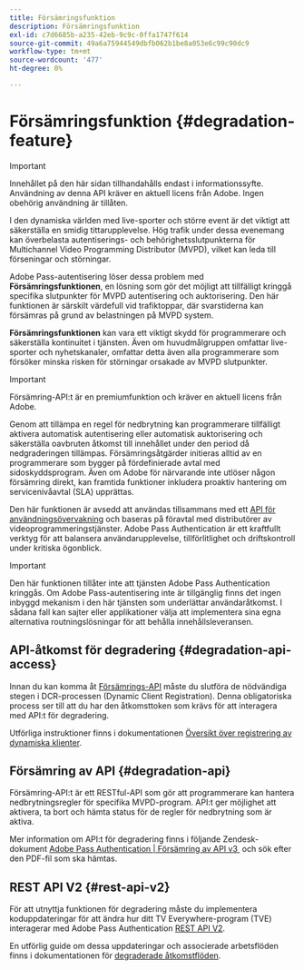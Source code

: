 ```yaml
---
title: Försämringsfunktion
description: Försämringsfunktion
exl-id: c7d6685b-a235-42eb-9c9c-0ffa1747f614
source-git-commit: 49a6a75944549dbfb062b1be8a053e6c99c90dc9
workflow-type: tm+mt
source-wordcount: '477'
ht-degree: 0%

---
```


# Försämringsfunktion {#degradation-feature}

>[!IMPORTANT]
>
> Innehållet på den här sidan tillhandahålls endast i informationssyfte. Användning av denna API kräver en aktuell licens från Adobe. Ingen obehörig användning är tillåten.

I den dynamiska världen med live-sporter och större event är det viktigt att säkerställa en smidig tittarupplevelse. Hög trafik under dessa evenemang kan överbelasta autentiserings- och behörighetsslutpunkterna för Multichannel Video Programming Distributor (MVPD), vilket kan leda till förseningar och störningar.

Adobe Pass-autentisering löser dessa problem med **Försämringsfunktionen**, en lösning som gör det möjligt att tillfälligt kringgå specifika slutpunkter för MVPD autentisering och auktorisering. Den här funktionen är särskilt värdefull vid trafiktoppar, där svarstiderna kan försämras på grund av belastningen på MVPD system.

**Försämringsfunktionen** kan vara ett viktigt skydd för programmerare och säkerställa kontinuitet i tjänsten. Även om huvudmålgruppen omfattar live-sporter och nyhetskanaler, omfattar detta även alla programmerare som försöker minska risken för störningar orsakade av MVPD slutpunkter.

>[!IMPORTANT]
>
> Försämring-API:t är en premiumfunktion och kräver en aktuell licens från Adobe.

Genom att tillämpa en regel för nedbrytning kan programmerare tillfälligt aktivera automatisk autentisering eller automatisk auktorisering och säkerställa oavbruten åtkomst till innehållet under den period då nedgraderingen tillämpas. Försämringsåtgärder initieras alltid av en programmerare som bygger på fördefinierade avtal med sidoskyddsprogram. Även om Adobe för närvarande inte utlöser någon försämring direkt, kan framtida funktioner inkludera proaktiv hantering om servicenivåavtal (SLA) upprättas.

Den här funktionen är avsedd att användas tillsammans med ett [API för användningsövervakning](/help/authentication/integration-guide-programmers/features-premium/esm/entitlement-service-monitoring-overview.md) och baseras på föravtal med distributörer av videoprogrammeringstjänster. Adobe Pass Authentication är ett kraftfullt verktyg för att balansera användarupplevelse, tillförlitlighet och driftskontroll under kritiska ögonblick.

>[!IMPORTANT]
>
> Den här funktionen tillåter inte att tjänsten Adobe Pass Authentication kringgås. Om Adobe Pass-autentisering inte är tillgänglig finns det ingen inbyggd mekanism i den här tjänsten som underlättar användaråtkomst. I sådana fall kan sajter eller applikationer välja att implementera sina egna alternativa routningslösningar för att behålla innehållsleveransen.

## API-åtkomst för degradering {#degradation-api-access}

Innan du kan komma åt [Försämrings-API](#degradation-api) måste du slutföra de nödvändiga stegen i DCR-processen (Dynamic Client Registration). Denna obligatoriska process ser till att du har den åtkomsttoken som krävs för att interagera med API:t för degradering.

Utförliga instruktioner finns i dokumentationen [Översikt över registrering av dynamiska klienter](/help/authentication/integration-guide-programmers/rest-apis/rest-api-dcr/dynamic-client-registration-overview.md).

## Försämring av API {#degradation-api}

Försämring-API:t är ett RESTful-API som gör att programmerare kan hantera nedbrytningsregler för specifika MVPD-program. API:t ger möjlighet att aktivera, ta bort och hämta status för de regler för nedbrytning som är aktiva.

Mer information om API:t för degradering finns i följande Zendesk-dokument [Adobe Pass Authentication | Försämring av API v3 &#x200B;](https://tve.zendesk.com/hc/en-us/articles/33912526308372-Adobe-Pass-Authentication-Degradation-API-v3) och sök efter den PDF-fil som ska hämtas.

## REST API V2 {#rest-api-v2}

För att utnyttja funktionen för degradering måste du implementera koduppdateringar för att ändra hur ditt TV Everywhere-program (TVE) interagerar med Adobe Pass Authentication [REST API V2](/help/authentication/integration-guide-programmers/rest-apis/rest-api-v2/rest-api-v2-overview.md).

En utförlig guide om dessa uppdateringar och associerade arbetsflöden finns i dokumentationen för [degraderade åtkomstflöden](/help/authentication/integration-guide-programmers/rest-apis/rest-api-v2/flows/degraded-access-flows/rest-api-v2-access-degraded-flows.md).
